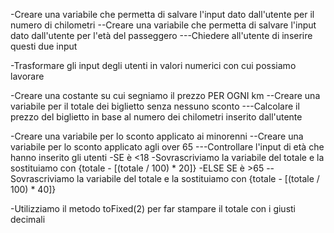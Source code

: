 <!--
TRACCIA

Il programma dovrà chiedere all'utente il numero di chilometri che vuole percorrere e l'età del passeggero.
Sulla base di queste informazioni dovrà calcolare il prezzo totale del viaggio, secondo queste regole:
il prezzo del biglietto è definito in base ai km (0.21 € al km)
va applicato uno sconto del 20% per i minorenni
va applicato uno sconto del 40% per gli over 65.
L'output del prezzo finale va messo fuori in forma umana (con massimo due decimali, per indicare centesimi sul prezzo).

-->

<!--
ACQUISIRE I DATI CHE CI SERVONO IN INPUT DALL'UTENTE
-->
-Creare una variabile che permetta di salvare l'input dato dall'utente per il numero di chilometri
--Creare una variabile che permetta di salvare l'input dato dall'utente per l'età del passeggero
---Chiedere all'utente di inserire questi due input

<!--
RENDERE I DATI UTILIZZABILI
-->
-Trasformare gli input degli utenti in valori numerici con cui possiamo lavorare

<!--
CALCOLARE IL TOTALE DEL BIGLIETTO
-->
-Creare una costante su cui segniamo il prezzo PER OGNI km
--Creare una variabile per il totale dei biglietto senza nessuno sconto
---Calcolare il prezzo del biglietto in base al numero dei chilometri inserito dall'utente

<!--
APPLICARE GLI SCONTI
-->
-Creare una variabile per lo sconto applicato ai minorenni
--Creare una variabile per lo sconto applicato agli over 65
---Controllare l'input di età che hanno inserito gli utenti
    -SE è <18
        -Sovrascriviamo la variabile del totale e la sostituiamo con {totale - [(totale / 100) * 20]}
    -ELSE SE è >65
        --Sovrascriviamo la variabile del totale e la sostituiamo con {totale - [(totale / 100) * 40]}

<!--
METTIAMO IL RISULTATO NELLA GIUSTA FORMA E LO FACCIAMO VISUALIZZARE
-->
-Utilizziamo il metodo toFixed(2) per far stampare il totale con i giusti decimali <!--nomeVariabile.toFixed(2);--> 